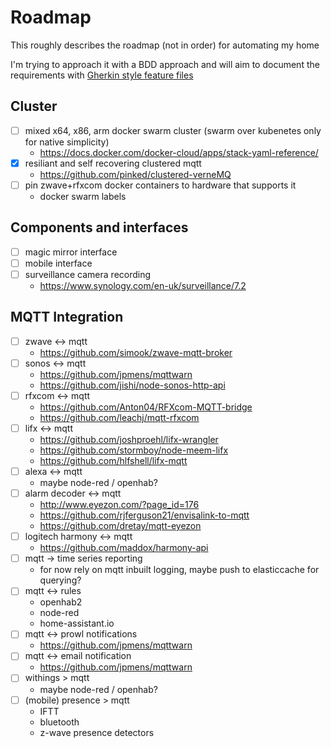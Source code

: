 # Roadmap
This roughly describes the roadmap (not in order) for automating my home

I'm trying to approach it with a BDD approach and will aim to document the requirements with [Gherkin style feature files](./Features)

## Cluster
- [ ] mixed x64, x86, arm docker swarm cluster (swarm over kubenetes only for native simplicity)
    - https://docs.docker.com/docker-cloud/apps/stack-yaml-reference/
- [x] resiliant and self recovering clustered mqtt
    - https://github.com/pinked/clustered-verneMQ
- [ ] pin zwave+rfxcom docker containers to hardware that supports it
    - docker swarm labels

## Components and interfaces
- [ ] magic mirror interface
- [ ] mobile interface
- [ ] surveillance camera recording
     - https://www.synology.com/en-uk/surveillance/7.2

## MQTT Integration
- [ ] zwave <-> mqtt
     - https://github.com/simook/zwave-mqtt-broker
- [ ] sonos <-> mqtt
     - https://github.com/jpmens/mqttwarn
     - https://github.com/jishi/node-sonos-http-api
- [ ] rfxcom <-> mqtt
     - https://github.com/Anton04/RFXcom-MQTT-bridge
     - https://github.com/leachj/mqtt-rfxcom
- [ ] lifx <-> mqtt
     - https://github.com/joshproehl/lifx-wrangler
     - https://github.com/stormboy/node-meem-lifx
     - https://github.com/hlfshell/lifx-mqtt
- [ ] alexa <-> mqtt
     - maybe node-red / openhab?
- [ ] alarm decoder <-> mqtt
     - http://www.eyezon.com/?page_id=176
     - https://github.com/rjferguson21/envisalink-to-mqtt
     - https://github.com/dretay/mqtt-eyezon
- [ ] logitech harmony <-> mqtt
     - https://github.com/maddox/harmony-api
- [ ] mqtt -> time series reporting
     - for now rely on mqtt inbuilt logging, maybe push to elasticcache for querying?
- [ ] mqtt <-> rules
     - openhab2
     - node-red
     - home-assistant.io
- [ ] mqtt <-> prowl notifications
     - https://github.com/jpmens/mqttwarn
- [ ] mqtt <-> email notification
     - https://github.com/jpmens/mqttwarn
- [ ] withings > mqtt
     - maybe node-red / openhab?
- [ ] (mobile) presence > mqtt
     - IFTT
     - bluetooth
     - z-wave presence detectors
    

